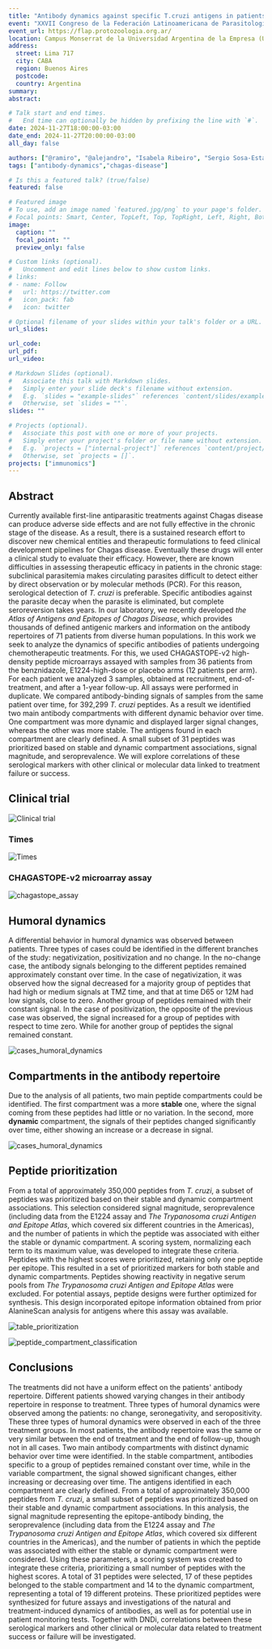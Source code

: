 ```yaml
---
title: "Antibody dynamics against specific T.cruzi antigens in patients undergoing chemotherapeutic treatments"
event: "XXVII Congreso de la Federación Latinoamericana de Parasitología y XII Congreso de la Sociedad Argentina de Protozoología"
event_url: https://flap.protozoologia.org.ar/
location: Campus Monserrat de la Universidad Argentina de la Empresa (UADE), Ciudad de Buenos Aires
address:
  street: Lima 717
  city: CABA
  region: Buenos Aires
  postcode:
  country: Argentina 
summary:
abstract:

# Talk start and end times.
#   End time can optionally be hidden by prefixing the line with `#`.
date: 2024-11-27T18:00:00-03:00
date_end: 2024-11-27T20:00:00-03:00
all_day: false

authors: ["@ramiro", "@alejandro", "Isabela Ribeiro", "Sergio Sosa-Estani", "Maria Jesús Pinazo", "Cristina Alonso Vega", "Joaquim Gascon", "Faustino Torrico", "@fernan"]
tags: ["antibody-dynamics","chagas-disease"]

# Is this a featured talk? (true/false)
featured: false

# Featured image
# To use, add an image named `featured.jpg/png` to your page's folder. 
# Focal points: Smart, Center, TopLeft, Top, TopRight, Left, Right, BottomLeft, Bottom, BottomRight.
image:
  caption: ""
  focal_point: ""
  preview_only: false

# Custom links (optional).
#   Uncomment and edit lines below to show custom links.
# links:
# - name: Follow
#   url: https://twitter.com
#   icon_pack: fab
#   icon: twitter

# Optional filename of your slides within your talk's folder or a URL.
url_slides:

url_code:
url_pdf:
url_video:

# Markdown Slides (optional).
#   Associate this talk with Markdown slides.
#   Simply enter your slide deck's filename without extension.
#   E.g. `slides = "example-slides"` references `content/slides/example-slides.md`.
#   Otherwise, set `slides = ""`.
slides: ""

# Projects (optional).
#   Associate this post with one or more of your projects.
#   Simply enter your project's folder or file name without extension.
#   E.g. `projects = ["internal-project"]` references `content/project/deep-learning/index.md`.
#   Otherwise, set `projects = []`.
projects: ["immunomics"]
---
```



## Abstract

Currently available first-line antiparasitic treatments against Chagas disease can produce adverse side effects and are not fully effective in the chronic stage of the disease. As a result, there is a sustained research effort to discover new chemical entities and therapeutic formulations to feed clinical development pipelines for Chagas disease. Eventually these drugs will enter a clinical study to evaluate their efficacy. However, there are known difficulties in assessing therapeutic efficacy in patients in the chronic stage: subclinical parasitemia makes circulating parasites difficult to detect either by direct observation or by molecular methods (PCR). For this reason, serological detection of *T. cruzi* is preferable. Specific antibodies against the parasite decay when the parasite is eliminated, but complete seroreversion  takes years. In our laboratory, we recently developed *the Atlas of Antigens and Epitopes of Chagas Disease*, which provides thousands of defined antigenic markers and information on the antibody repertoires of 71 patients from diverse human populations. 
In this work we seek to analyze the dynamics of specific antibodies of patients undergoing chemotherapeutic treatments. For this, we used CHAGASTOPE-v2 high-density peptide microarrays assayed with samples from 36 patients from the benznidazole, E1224-high-dose or placebo arms (12 patients per arm). For each patient we analyzed 3 samples, obtained at recruitment, end-of-treatment, and after a 1-year follow-up. All assays were performed in duplicate. We compared antibody-binding signals of samples from the same patient over time, for 392,299 *T. cruzi* peptides.
As a result we identified two main antibody compartments with different dynamic behavior over time. One compartment was more dynamic and displayed larger signal changes, whereas the other was more stable. The antigens found in each compartment are clearly defined. A small subset of 31 peptides was prioritized based on stable and dynamic compartment associations, signal magnitude, and seroprevalence.
We will explore correlations of these serological markers with other clinical or molecular data linked to treatment failure or success.

## Clinical trial

![Clinical trial](table_trial_poster.png)

### Times

![Times](times.png)

### CHAGASTOPE-v2 microarray assay

![chagastope_assay](chagastope_assay.png)

## Humoral dynamics

A differential behavior in humoral dynamics was observed between patients. Three types of cases could be identified in the different branches of the study: negativization, positivization and no change.
In the no-change case, the antibody signals belonging to the different peptides remained approximately constant over time.
In the case of negativization, it was observed how the signal decreased for a majority group of peptides that had high or medium signals at TMZ time, and that at time D65 or 12M had low signals, close to zero. Another group of peptides remained with their constant signal.
In the case of positivization, the opposite of the previous case was observed, the signal increased for a group of peptides with respect to time zero. While for another group of peptides the signal remained constant.

![cases_humoral_dynamics](cases_humoral_dynamics.png)

## Compartments in the antibody repertoire

Due to the analysis of all patients, two main peptide compartments could be identified. The first compartment was a more **stable** one, where the signal coming from these peptides had little or no variation. In the second, more **dynamic** compartment, the signals of their peptides changed significantly over time, either showing an increase or a decrease in signal.

![cases_humoral_dynamics](cases_antigens_compartments.png)

## Peptide prioritization

From a total of approximately 350,000 peptides from *T. cruzi*, a subset of peptides was prioritized based on their stable and dynamic compartment associations. This selection considered signal magnitude, seroprevalence (including data from the E1224 assay and *The Trypanosoma cruzi Antigen and Epitope Atlas*, which covered six different countries in the Americas), and the number of patients in which the peptide was associated with either the stable or dynamic compartment. A scoring system, normalizing each term to its maximum value, was developed to integrate these criteria. Peptides with the highest scores were prioritized, retaining only one peptide per epitope. This resulted in a set of prioritized markers for both stable and dynamic compartments. Peptides showing reactivity in negative serum pools from *The Trypanosoma cruzi Antigen and Epitope Atlas* were excluded. For potential assays, peptide designs were further optimized for synthesis. This design incorporated epitope information obtained from prior AlanineScan analysis for antigens where this assay was available.

![table_prioritization](table_prioritization.png)

![peptide_compartment_classification](peptide_compartment_classification.png)

## Conclusions

The treatments did not have a uniform effect on the patients' antibody repertoire. Different patients showed varying changes in their antibody repertoire in response to treatment. Three types of humoral dynamics were observed among the patients: no change, seronegativity, and seropositivity. These three types of humoral dynamics were observed in each of the three treatment groups. In most patients, the antibody repertoire was the same or very similar between the end of treatment and the end of follow-up, though not in all cases.
Two main antibody compartments with distinct dynamic behavior over time were identified. In the stable compartment, antibodies specific to a group of peptides remained constant over time, while in the variable compartment, the signal showed significant changes, either increasing or decreasing over time.
The antigens identified in each compartment are clearly defined. From a total of approximately 350,000 peptides from *T. cruzi*, a small subset of peptides was prioritized based on their stable and dynamic compartment associations.  In this analysis, the signal magnitude representing the epitope-antibody binding, the seroprevalence (including data from the E1224 assay and *The Trypanosoma cruzi Antigen and Epitope Atlas*, which covered six different countries in the Americas), and the number of patients in which the peptide was associated with either the stable or dynamic compartment were considered. Using these parameters, a scoring system was created to integrate these criteria, prioritizing a small number of peptides with the highest scores. A total of 31 peptides were selected, 17 of these peptides belonged to the stable compartment and 14 to the dynamic compartment, representing a total of 19 different proteins. These prioritized peptides were synthesized for future assays and investigations of the natural and treatment-induced dynamics of antibodies, as well as for potential use in patient monitoring tests.
Together with DNDi, correlations between these serological markers and other clinical or molecular data related to treatment success or failure will be investigated. 